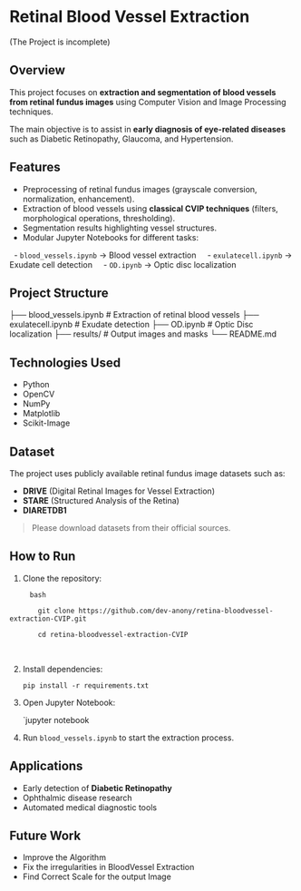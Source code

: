# Retinal Blood Vessel Extraction
(The Project is incomplete)
## Overview

This project focuses on **extraction and segmentation of blood vessels from retinal fundus images** using Computer Vision and Image Processing techniques.  

The main objective is to assist in **early diagnosis of eye-related diseases** such as Diabetic Retinopathy, Glaucoma, and Hypertension.

## Features

- Preprocessing of retinal fundus images (grayscale conversion, normalization, enhancement).
- Extraction of blood vessels using **classical CVIP techniques** (filters, morphological operations, thresholding).
- Segmentation results highlighting vessel structures.
- Modular Jupyter Notebooks for different tasks:

  - `blood_vessels.ipynb` → Blood vessel extraction  
  - `exulatecell.ipynb` → Exudate cell detection  
  - `OD.ipynb` → Optic disc localization  

  
## Project Structure

├── blood_vessels.ipynb # Extraction of retinal blood vessels
├── exulatecell.ipynb # Exudate detection
├── OD.ipynb # Optic Disc localization
├── results/ # Output images and masks
└── README.md


## Technologies Used

- Python
- OpenCV
- NumPy
- Matplotlib
- Scikit-Image

## Dataset

The project uses publicly available retinal fundus image datasets such as:
- **DRIVE** (Digital Retinal Images for Vessel Extraction)  
- **STARE** (Structured Analysis of the Retina)  
- **DIARETDB1**    

> Please download datasets from their official sources.

## How to Run

1. Clone the repository:

```
	 bash

	   git clone https://github.com/dev-anony/retina-bloodvessel-extraction-CVIP.git

	   cd retina-bloodvessel-extraction-CVIP
```
  

2. Install dependencies:

	`pip install -r requirements.txt`

3. Open Jupyter Notebook:

	`jupyter notebook

4. Run `blood_vessels.ipynb` to start the extraction process.

## Applications

- Early detection of **Diabetic Retinopathy**
- Ophthalmic disease research
- Automated medical diagnostic tools

## Future Work

- Improve the Algorithm
- Fix the irregularities in BloodVessel Extraction
- Find Correct Scale for the output Image
